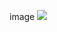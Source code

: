image
<img src="https://1drv.ms/i/c/1cd446fb68795e5d/ESrsnfG0d51NovDrnqy6h3UBiyvlnuH4-2rUJNc1O3mKXQ?e=vyelK2"/>
